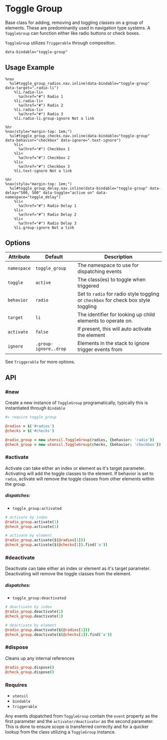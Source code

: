 
# Toggle Group
Base class for adding, removing and toggling classes on a group of
elements. These are predominantly used in navigation type systems. A
`ToggleGroup` can function either like radio buttons or check boxes.

`ToggleGroup` utilizes `Triggerable` through composition.

```html
data-bindable="toggle-group"
```


## Usage Example

<!--~ markup/toggle_group.html.haml -->
```haml
%nav
  %ul#toggle_group_radios.nav.inline(data-bindable="toggle-group" data-target=".radio-li")
    %li.radio-li<
      %a(href="#") Radio 1
    %li.radio-li<
      %a(href="#") Radio 2
    %li.radio-li<
      %a(href="#") Radio 3
    %li.radio-li.group-ignore Not a link

%hr
%nav(style="margin-top: 1em;")
  %ul#toggle_group_checks.nav.inline(data-bindable="toggle-group" data-behavior="checkbox" data-ignore=".text-ignore")
    %li<
      %a(href="#") Checkbox 1
    %li<
      %a(href="#") Checkbox 2
    %li<
      %a(href="#") Checkbox 3
    %li.text-ignore Not a link

%hr
%nav(style="margin-top: 1em;")
  %ul#toggle_group_delay.nav.inline(data-bindable="toggle-group" data-delay="500, 500" data-toggle="active on" data-namespace="toggle_delay")
    %li<
      %a(href="#") Radio Delay 1
    %li<
      %a(href="#") Radio Delay 2
    %li<
      %a(href="#") Radio Delay 3
    %li.group-ignore Not a link
```
<!-- end -->

## Options

Attribute   | Default               | Description
----------- | --------------------- | -------------------------------------------
`namespace` | `toggle_group`        | The namespace to use for dispatching events
`toggle`    | `active`              | The class(es) to toggle when triggered
`behavior`  | `radio`               | Set to `radio` for radio style toggling or `checkbox` for check box style toggling
`target`    | `li`                  | The identifier for looking up child elements to operate on.
`activate`  | `false`               | If present, this will auto activate the element
`ignore`    | `.group-ignore,.drop` | Elements in the stack to ignore trigger events from

See `Triggerable` for more options.

## API

### #new
Create a new instance of `ToggleGroup` programatically, typically this
is instantiated through `Bindable`

```coffee
#= require toggle_group

@radios = $('#radios')
@checks = $('#checks')

@radio_group = new utensil.ToggleGroup(radios, {behavior: 'radio'})
@check_group = new utensil.ToggleGroup(checks, {behavior: 'checkbox'})
```

### #activate
Activate can take either an index or element as it's target parameter.
Activating will add the toggle classes to the element. If behavior is
set to `radio`, activate will remove the toggle classes from other
elements within the group.

##### dispatches:
- `toggle_group:activated`

```coffee
# activate by index
@radio_group.activate(1)
@check_group.activate(1)

# activate by element
@radio_group.activate($(@radios[1]))
@check_group.activate($(@checks[1]).find('a'))
```

### #deactivate
Deactivate can take either an index or element as it's target parameter.
Deactivating will remove the toggle classes from the element.

##### dispatches:
- `toggle_group:deactivated`

```coffee
# deactivate by index
@radio_group.deactivate(1)
@check_group.deactivate(1)

# deactivate by element
@radio_group.deactivate($(@radios[1]))
@check_group.deactivate($(@checks[1]).find('a'))
```

### #dispose
Cleans up any internal references 

```coffee
@radio_group.dispose()
@check_group.dispose()
```

### Requires
- `utensil`
- `bindable`
- `triggerable`

Any events dispatched from `ToggleGroup` contain the `event` property as
the first parameter and the `activator/deactivator` as the second
parameter. This is done to ensure scope is transferred correctly and for
a quicker lookup from the class utilizing a `ToggleGroup` instance.

